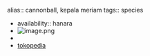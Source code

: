 alias:: cannonball, kepala meriam
tags:: species

- availability:: hanara
- ![image.png](https://peach-geographical-bat-397.mypinata.cloud/ipfs/QmfXmUVVN53qRx6UHoGszTShXwSkgZqy3XecDZUmqE4R3E)
-
- [tokopedia](https://www.tokopedia.com/hanaranurseries/couroupita-guianensis-cannonball-pohon-instan-instan-tree?extParam=ivf%3Dfalse%26src%3Dsearch)